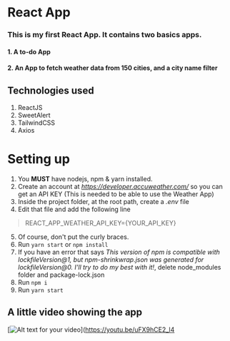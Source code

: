 # React App
### This is my first React App. It contains two basics apps.
#### 1. A to-do App
#### 2. An App to fetch weather data from 150 cities, and a city name filter

## Technologies used
1. ReactJS
2. SweetAlert
3. TailwindCSS
4. Axios

# Setting up

1. You **MUST** have nodejs, npm & yarn installed.
2. Create an account at _https://developer.accuweather.com/_ so you can get an API KEY (This is needed to be able to use the Weather App)
3. Inside the project folder, at the root path, create a _.env_ file
4. Edit that file and add the following line
> REACT_APP_WEATHER_API_KEY={YOUR_API_KEY}
5. Of course, don't put the curly braces.
6. Run  `yarn start` or `npm install`
7. If you have an error that says _This version of npm is compatible with lockfileVersion@1, but npm-shrinkwrap.json was generated for lockfileVersion@0. I'll try to do my best with it!_, delete node_modules folder and package-lock.json
8. Run `npm i`
9. Run `yarn start`

## A little video showing the app

[![Alt text for your video](https://img.youtube.com/vi/uFX9hCE2_l4/0.jpg)](https://youtu.be/uFX9hCE2_l4
